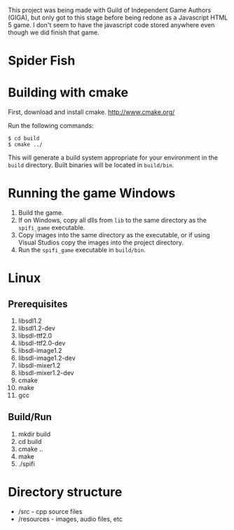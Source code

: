 
This project was being made with Guild of Independent Game Authors (GIGA),
but only got to this stage before being redone as a Javascript HTML 5 game. 
I don't seem to have the javascript code stored anywhere even though we did finish that game.



Spider Fish
===========

Building with cmake
=======

First, download and install cmake.
    http://www.cmake.org/

Run the following commands:

    $ cd build
    $ cmake ../

This will generate a build system appropriate for your environment in the
`build` directory. Built binaries will be located in `build/bin`.

Running the game Windows
=======

1. Build the game.
2. If on Windows, copy all dlls from `lib` to the same directory as the
   `spifi_game` executable. 
3. Copy images into the same directory as the executable, or if using 
	Visual Studios copy the images into the project directory.
4. Run the `spifi_game` executable in `build/bin`.

Linux
=======

Prerequisites
-------
1. libsdl1.2
2. libsdl1.2-dev
3. libsdl-ttf2.0
4. libsdl-ttf2.0-dev
5. libsdl-image1.2
6. libsdl-image1.2-dev
7. libsdl-mixer1.2
8. libsdl-mixer1.2-dev
9. cmake
10. make
11. gcc

Build/Run
-------
1. mkdir build
1. cd build
1. cmake ..
1. make
1. ./spifi

Directory structure
=======

* /src - cpp source files
* /resources - images, audio files, etc
